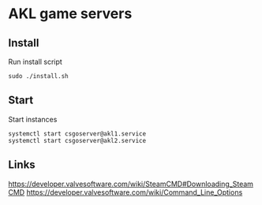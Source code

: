 # AKL game servers

## Install
Run install script

    sudo ./install.sh

## Start
Start instances

    systemctl start csgoserver@akl1.service
    systemctl start csgoserver@akl2.service

## Links
https://developer.valvesoftware.com/wiki/SteamCMD#Downloading_SteamCMD
https://developer.valvesoftware.com/wiki/Command_Line_Options
